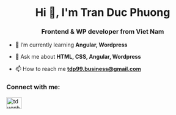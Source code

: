 <h1 align="center">Hi 👋, I'm Tran Duc Phuong</h1>
<h3 align="center">Frontend & WP developer from Viet Nam</h3>

- 🌱 I’m currently learning **Angular, Wordpress**

- 💬 Ask me about **HTML, CSS, Angular, Wordpress**

- 📫 How to reach me **tdp99.business@gmail.com**

<h3 align="left">Connect with me:</h3>
<p align="left">
<a href="https://fb.com/tducphuong" target="blank"><img align="center" src="https://raw.githubusercontent.com/rahuldkjain/github-profile-readme-generator/master/src/images/icons/Social/facebook.svg" alt="tducphuong" height="30" width="40" /></a>
</p>
